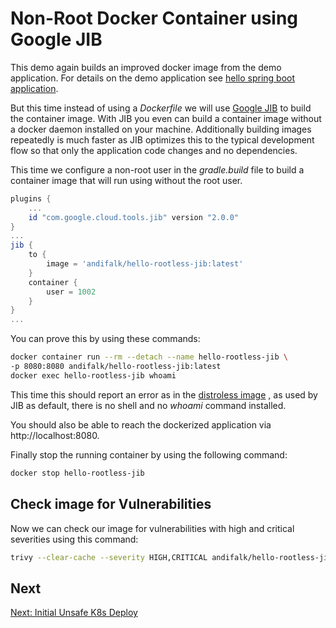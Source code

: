 # Non-Root Docker Container using Google JIB

This demo again builds an improved docker image from the demo application.
For details on the demo application see [hello spring boot application](../step1-hello-spring-boot).

But this time instead of using a _Dockerfile_ we will use [Google JIB](https://github.com/GoogleContainerTools/jib) to build the container image.
With JIB you even can build a container image without a docker daemon installed on your machine. Additionally
building images repeatedly is much faster as JIB optimizes this to the typical development flow so that only the application code changes
and no dependencies.

This time we configure a non-root user in the _gradle.build_ file to build a container image that will run using
without the root user.

```groovy
plugins {
    ...
    id "com.google.cloud.tools.jib" version "2.0.0"
}
...
jib {
    to {
        image = 'andifalk/hello-rootless-jib:latest'
    }
    container {
        user = 1002
    }
}
...
```
  
You can prove this by using these commands:

```bash
docker container run --rm --detach --name hello-rootless-jib \
-p 8080:8080 andifalk/hello-rootless-jib:latest
docker exec hello-rootless-jib whoami
```

This time this should report an error as in the [distroless image](https://github.com/GoogleContainerTools/distroless) 
, as used by JIB as default, there is no shell and no _whoami_ command installed.

You should also be able to reach the dockerized application 
via http://localhost:8080.

Finally stop the running container by using the following command:

```bash
docker stop hello-rootless-jib
```

## Check image for Vulnerabilities

Now we can check our image for vulnerabilities with high and critical severities 
using this command:

```bash
trivy --clear-cache --severity HIGH,CRITICAL andifalk/hello-rootless-jib:latest
```

## Next

[Next: Initial Unsafe K8s Deploy](../step5-initial-k8s-deploy)
